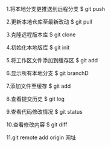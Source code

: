 1.将本地分支更推送到远程分支
$ git push

2.更新本地仓库至最新改动
$ git pull

3.克隆远程版本库
$ git clone 

4.初始化本地版库
$ git init

5.将工作区文件添加到缓存区
$ git add

6.显示所有本地分支
$ git branchD

7.添加文件至缓存
$ git add

8.查看提交历史
$ git log

9.查看代码修改情况
$ git status

10.查看修改内容
$ git diff

11.git remote add origin 网址
